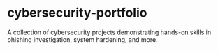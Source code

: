 # cybersecurity-portfolio
A collection of cybersecurity projects demonstrating hands-on skills in phishing investigation, system hardening, and more.
